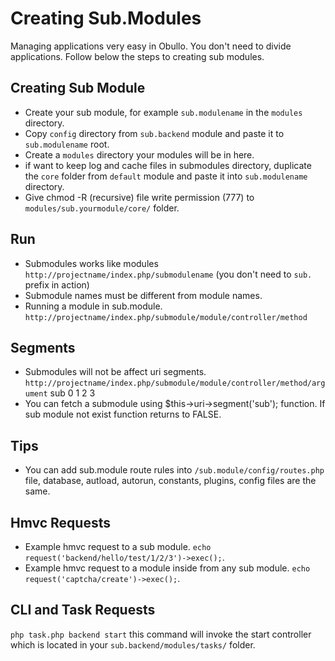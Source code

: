 Creating Sub.Modules
=========================

Managing applications very easy in Obullo. You don't need to divide applications.
Follow below the steps to creating sub modules.

## Creating Sub Module
- Create your sub module, for example `sub.modulename` in the `modules` directory.
- Copy `config` directory from `sub.backend` module and paste it to `sub.modulename` root.
- Create a `modules` directory your modules will be in here.
- if want to keep log and cache files in submodules directory, duplicate the `core` folder from
`default` module and paste it into `sub.modulename` directory.
- Give chmod -R (recursive) file write permission (777) to `modules/sub.yourmodule/core/` folder.

## Run
- Submodules works like modules
    `http://projectname/index.php/submodulename` (you don't need to `sub.` prefix in action)
- Submodule names must be different from module names.
- Running a module in sub.module.
    `http://projectname/index.php/submodule/module/controller/method`


## Segments
- Submodules will not be affect uri segments.                                    
    `http://projectname/index.php/submodule/module/controller/method/argument`
                                     sub     0        1        2       3  
- You can fetch a submodule using $this->uri->segment('sub'); function. If sub module not exist function 
returns to FALSE.

## Tips
- You can add sub.module route rules into `/sub.module/config/routes.php` file, database, autload, autorun,
constants, plugins, config files are the same.

## Hmvc Requests
- Example hmvc request to a sub module. 
    `echo request('backend/hello/test/1/2/3')->exec();`.
- Example hmvc request to a module inside from any sub module.
    `echo request('captcha/create')->exec();`.

## CLI and Task Requests
`php task.php backend start` this command will invoke the start controller which is located in
your `sub.backend/modules/tasks/` folder.